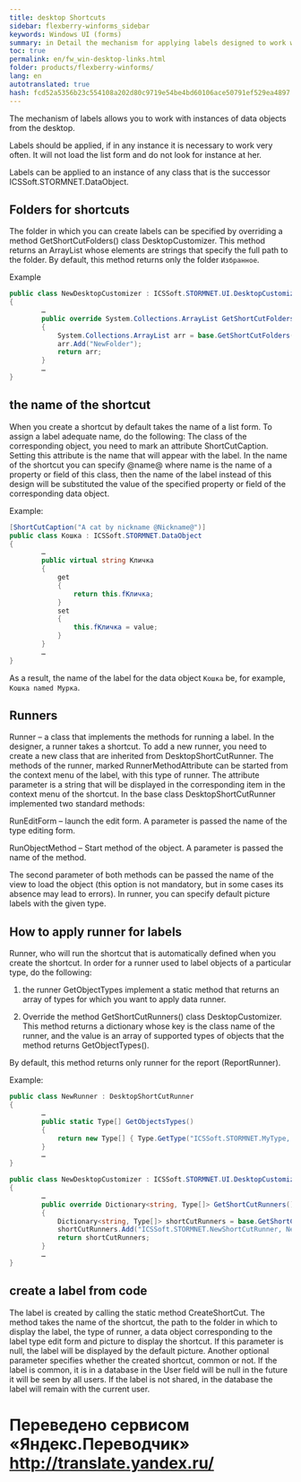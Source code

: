 ```yaml
--- 
title: desktop Shortcuts 
sidebar: flexberry-winforms_sidebar 
keywords: Windows UI (forms) 
summary: in Detail the mechanism for applying labels designed to work with instances of data objects from the desktop, specified how to apply it, examples 
toc: true 
permalink: en/fw_win-desktop-links.html 
folder: products/flexberry-winforms/ 
lang: en 
autotranslated: true 
hash: fcd52a5356b23c554108a202d80c9719e54be4bd60106ace50791ef529ea4897 
--- 
```


The mechanism of labels allows you to work with instances of data objects from the desktop. 

Labels should be applied, if in any instance it is necessary to work very often. It will not load the list form and do not look for instance at her. 

Labels can be applied to an instance of any class that is the successor ICSSoft.STORMNET.DataObject. 

## Folders for shortcuts 
The folder in which you can create labels can be specified by overriding a method GetShortCutFolders() class DesktopCustomizer. This method returns an ArrayList whose elements are strings that specify the full path to the folder. By default, this method returns only the folder `Избранное`. 

Example 

```csharp
public class NewDesktopCustomizer : ICSSoft.STORMNET.UI.DesktopCustomizer
{
        …
        public override System.Collections.ArrayList GetShortCutFolders()
        {            
            System.Collections.ArrayList arr = base.GetShortCutFolders();
            arr.Add("NewFolder");
            return arr;
        }
        …
}
``` 

## the name of the shortcut 
When you create a shortcut by default takes the name of a list form. To assign a label adequate name, do the following: 
The class of the corresponding object, you need to mark an attribute ShortCutCaption. Setting this attribute is the name that will appear with the label. In the name of the shortcut you can specify @name@ where name is the name of a property or field of this class, then the name of the label instead of this design will be substituted the value of the specified property or field of the corresponding data object. 

Example: 

```csharp
[ShortCutCaption("A cat by nickname @Nickname@")]
public class Кошка : ICSSoft.STORMNET.DataObject
{
        …
        public virtual string Кличка
        {
            get
            {
                return this.fКличка;
            }
            set
            {
                this.fКличка = value;
            }
        }
        …
}
``` 

As a result, the name of the label for the data object `Кошка` be, for example, `Кошка named Мурка`. 

## Runners 
Runner – a class that implements the methods for running a label. In the designer, a runner takes a shortcut. To add a new runner, you need to create a new class that are inherited from DesktopShortCutRunner. The methods of the runner, marked RunnerMethodAttribute can be started from the context menu of the label, with this type of runner. The attribute parameter is a string that will be displayed in the corresponding item in the context menu of the shortcut. 
In the base class DesktopShortCutRunner implemented two standard methods: 

RunEditForm – launch the edit form. A parameter is passed the name of the type editing form. 

RunObjectMethod – Start method of the object. A parameter is passed the name of the method. 

The second parameter of both methods can be passed the name of the view to load the object (this option is not mandatory, but in some cases its absence may lead to errors). 
In runner, you can specify default picture labels with the given type.

## How to apply runner for labels 

Runner, who will run the shortcut that is automatically defined when you create the shortcut. 
In order for a runner used to label objects of a particular type, do the following: 

1) the runner GetObjectTypes implement a static method that returns an array of types for which you want to apply data runner. 

2) Override the method GetShortCutRunners() class DesktopCustomizer. This method returns a dictionary whose key is the class name of the runner, and the value is an array of supported types of objects that the method returns GetObjectTypes(). 

By default, this method returns only runner for the report (ReportRunner). 

Example: 

```csharp
public class NewRunner : DesktopShortCutRunner
{
        …
        public static Type[] GetObjectsTypes()
        {
            return new Type[] { Type.GetType("ICSSoft.STORMNET.MyType, MyTypeAssemblyName") };
        }
        …
}

public class NewDesktopCustomizer : ICSSoft.STORMNET.UI.DesktopCustomizer
{
        …
        public override Dictionary<string, Type[]> GetShortCutRunners()
        {
            Dictionary<string, Type[]> shortCutRunners = base.GetShortCutRunners();
            shortCutRunners.Add("ICSSoft.STORMNET.NewShortCutRunner, NewShortCutRunnerAssemblyName", NewShortCutRunner.GetObjectsTypes());
            return shortCutRunners;
        }
        …
}
``` 

## create a label from code 
The label is created by calling the static method CreateShortCut. The method takes the name of the shortcut, the path to the folder in which to display the label, the type of runner, a data object corresponding to the label type edit form and picture to display the shortcut. If this parameter is null, the label will be displayed by the default picture. Another optional parameter specifies whether the created shortcut, common or not. If the label is common, it is in a database in the User field will be null in the future it will be seen by all users. If the label is not shared, in the database the label will remain with the current user.


 # Переведено сервисом «Яндекс.Переводчик» http://translate.yandex.ru/
